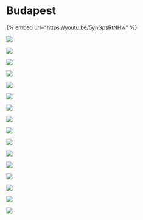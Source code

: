 # Budapest

{% embed url="https://youtu.be/5ynGpsRtNHw" %}

![](https://istvs2017.hu/wp-content/uploads/photos/thumbs/budapest\_01.jpg)

![](https://istvs2017.hu/wp-content/uploads/photos/thumbs/budapest\_02.jpg)

![](https://istvs2017.hu/wp-content/uploads/photos/thumbs/budapest\_03.jpg)

[![](https://istvs2017.hu/wp-content/uploads/photos/thumbs/budapest\_04.jpg)](https://istvs2017.hu/wp-content/uploads/photos/budapest\_04.jpg)

[![](https://istvs2017.hu/wp-content/uploads/photos/thumbs/budapest\_05.jpg)](https://istvs2017.hu/wp-content/uploads/photos/budapest\_05.jpg)

[![](https://istvs2017.hu/wp-content/uploads/photos/thumbs/budapest\_06.jpg)](https://istvs2017.hu/wp-content/uploads/photos/budapest\_06.jpg)

[![](https://istvs2017.hu/wp-content/uploads/photos/thumbs/budapest\_07.jpg)](https://istvs2017.hu/wp-content/uploads/photos/budapest\_07.jpg)

[![](https://istvs2017.hu/wp-content/uploads/photos/thumbs/budapest\_08.jpg)](https://istvs2017.hu/wp-content/uploads/photos/budapest\_08.jpg)

[![](https://istvs2017.hu/wp-content/uploads/photos/thumbs/budapest\_09.jpg)](https://istvs2017.hu/wp-content/uploads/photos/budapest\_09.jpg)

[![](https://istvs2017.hu/wp-content/uploads/photos/thumbs/budapest\_10.jpg)](https://istvs2017.hu/wp-content/uploads/photos/budapest\_10.jpg)

[![](https://istvs2017.hu/wp-content/uploads/photos/thumbs/budapest\_11.jpg)](https://istvs2017.hu/wp-content/uploads/photos/budapest\_11.jpg)

[![](https://istvs2017.hu/wp-content/uploads/photos/thumbs/budapest\_12.jpg)](https://istvs2017.hu/wp-content/uploads/photos/budapest\_12.jpg)

[![](https://istvs2017.hu/wp-content/uploads/photos/thumbs/budapest\_13.jpg)](https://istvs2017.hu/wp-content/uploads/photos/budapest\_13.jpg)

[![](https://istvs2017.hu/wp-content/uploads/photos/thumbs/budapest\_14.jpg)](https://istvs2017.hu/wp-content/uploads/photos/budapest\_14.jpg)

[![](https://istvs2017.hu/wp-content/uploads/photos/thumbs/budapest\_15.jpg)](https://istvs2017.hu/wp-content/uploads/photos/budapest\_15.jpg)

[![](https://istvs2017.hu/wp-content/uploads/photos/thumbs/budapest\_16.jpg)](https://istvs2017.hu/wp-content/uploads/photos/budapest\_16.jpg)
